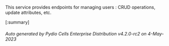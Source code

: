 






This service provides endpoints for managing users : CRUD operations, update attributes, etc.

[:summary]

###### Auto generated by Pydio Cells Enterprise Distribution v4.2.0-rc2 on 4-May-2023
